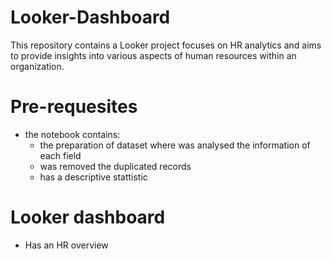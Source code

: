 # Looker-Dashboard
This repository contains a Looker project focuses on HR analytics and aims to provide insights into various aspects of human resources within an organization.

# Pre-requesites
- the notebook contains:
  - the preparation of dataset where was analysed the information of each field
  - was removed the duplicated records
  - has a descriptive stattistic 

# Looker dashboard
- Has an HR overview
